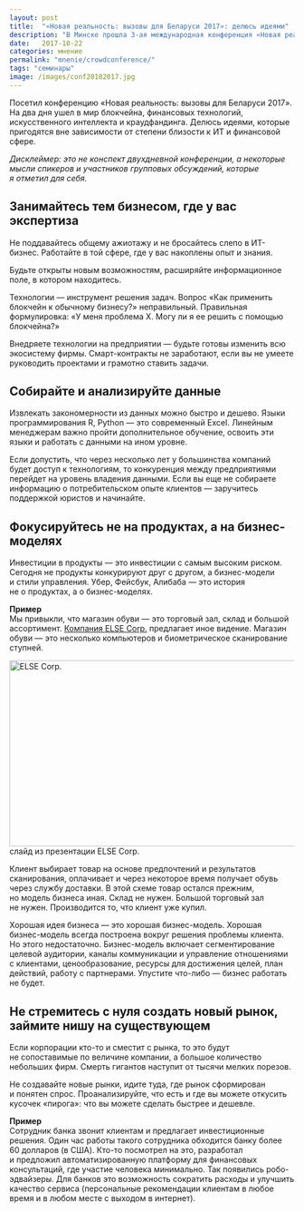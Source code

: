 ```yaml
---
layout: post
title:  "«Новая реальность: вызовы для Беларуси 2017»: делюсь идеями"
description: "В Минске прошла 3-ая международная конференция «Новая реальность: вызовы для Беларуси 2017». Даже если вы далеки от финансовой и ИТ-сферы, эти идеи могут принести пользу."
date:   2017-10-22 
categories: мнение
permalink: "mnenie/crowdconference/"
tags: "семинары"
image: /images/conf20102017.jpg
---
```


<p>Посетил конференцию «Новая реальность: вызовы для Беларуси 2017». На&nbsp;два дня ушел в&nbsp;мир блокчейна, финансовых технологий, искусственного интеллекта и&nbsp;краудфандинга. Делюсь идеями, которые пригодятся вне зависимости от&nbsp;степени близости к&nbsp;ИТ и&nbsp;финансовой сфере. </p><!--more-->

<div class="address"><i>Дисклеймер: это не&nbsp;конспект двухдневной конференции, а&nbsp;некоторые мысли спикеров и&nbsp;участников групповых обсуждений, которые я&nbsp;отметил для себя.</i></div>
<h2>Занимайтесь тем бизнесом, где у&nbsp;вас экспертиза</h2>
<p>Не&nbsp;поддавайтесь общему ажиотажу и&nbsp;не&nbsp;бросайтесь слепо в&nbsp;ИТ-бизнес. Работайте в&nbsp;той сфере, где у&nbsp;вас накоплены опыт и&nbsp;знания.</p>
<p>Будьте открыты новым возможностям, расширяйте информационное поле, в&nbsp;котором находитесь. </p>
<p>Технологии&nbsp;— инструмент решения задач. Вопрос «Как применить блокчейн к&nbsp;обычному бизнесу?» неправильный. Правильная формулировка: «У&nbsp;меня проблема Х.&nbsp;Могу&nbsp;ли я&nbsp;ее&nbsp;решить с&nbsp;помощью блокчейна?» </p>
<p>Внедряете технологии на&nbsp;предприятии&nbsp;— будьте готовы изменить всю экосистему фирмы. Смарт-контракты не&nbsp;заработают, если вы&nbsp;не&nbsp;умеете руководить проектами и&nbsp;грамотно ставить задачи. </p>
<h2>Собирайте и&nbsp;анализируйте данные </h2>
<p>Извлекать закономерности из&nbsp;данных можно быстро и&nbsp;дешево. Языки программирования R, Python&nbsp;— это современный Excel. Линейным менеджерам важно пройти дополнительное обучение, освоить эти языки и&nbsp;работать с&nbsp;данными на&nbsp;ином уровне. </p>
<p>Если допустить, что через несколько лет у&nbsp;большинства компаний будет доступ к&nbsp;технологиям, то&nbsp;конкуренция между предприятиями перейдет на&nbsp;уровень владения данными. Если вы&nbsp;еще не&nbsp;собираете информацию о&nbsp;потребительском опыте клиентов&nbsp;— заручитесь поддержкой юристов и&nbsp;начинайте. </p>
<h2>Фокусируйтесь не&nbsp;на&nbsp;продуктах, а&nbsp;на&nbsp;бизнес-моделях </h2>
<p>Инвестиции в&nbsp;продукты&nbsp;— это инвестиции с&nbsp;самым высоким риском. Сегодня не&nbsp;продукты конкурируют друг с&nbsp;другом, а&nbsp;бизнес-модели и&nbsp;стили управления. Убер, Фейсбук, Алибаба&nbsp;— это история не&nbsp;о&nbsp;продуктах, а&nbsp;о&nbsp;бизнес-моделях. </p>
<div class="address"><p><b>Пример</b><br> Мы&nbsp;привыкли, что магазин обуви&nbsp;— это торговый зал, склад и&nbsp;большой ассортимент. <a href="http://www.else-corp.com/" target="_blank" rel="noopener">Компания ELSE Corp.</a> предлагает иное видение. Магазин обуви&nbsp;— это несколько компьютеров и&nbsp;биометрическое сканирование ступней.</p>

<div class="wtf"><img src="http://www.bartoshevich.by/images/conf201020172.jpg" alt="ELSE Corp." width="720" height="328" class="img-responsive"/>
слайд из&nbsp;презентации ELSE Corp. </div>
<p><b></b></p>

<p>Клиент выбирает товар на&nbsp;основе предпочтений и&nbsp;результатов сканирования, оплачивает и&nbsp;через некоторое время получает обувь через службу доставки. В&nbsp;этой схеме товар остался прежним, но&nbsp;модель бизнеса иная. Склад не&nbsp;нужен. Большой торговый зал не&nbsp;нужен. Производится&nbsp;то, что клиент уже купил. </p></div><p><b></b></p>
<p>Хорошая идея бизнеса&nbsp;— это хорошая бизнес-модель. Хорошая бизнес-модель всегда построена вокруг решения проблемы клиента. Но&nbsp;этого недостаточно. Бизнес-модель включает сегментирование целевой аудитории, каналы коммуникации и&nbsp;управление отношениями с&nbsp;клиентами, ценообразование, ресурсы для достижения целей, план действий, работу с&nbsp;партнерами. Упустите что-либо&nbsp;— бизнес работать не&nbsp;будет. </p>
<h2>Не&nbsp;стремитесь с&nbsp;нуля создать новый рынок, займите нишу на&nbsp;существующем </h2>
<p>Если корпорации кто-то и&nbsp;сместит с&nbsp;рынка, то&nbsp;это будут не&nbsp;сопоставимые по&nbsp;величине компании, а&nbsp;большое количество небольших фирм. Смерть гигантов наступит от&nbsp;тысячи мелких порезов. </p>
<p>Не&nbsp;создавайте новые рынки, идите туда, где рынок сформирован и&nbsp;понятен спрос. Проанализируйте, что есть и&nbsp;где вы&nbsp;можете откусить кусочек «пирога»: что вы&nbsp;можете сделать быстрее и&nbsp;дешевле. </p>
<div class="address"><p><b>Пример</b><br> Сотрудник банка звонит клиентам и&nbsp;предлагает инвестиционные решения. Один час работы такого сотрудника обходится банку более 60&nbsp;долларов (в&nbsp;США). Кто-то посмотрел на&nbsp;это, разработал и&nbsp;предложил автоматизированную платформу для финансовых консультаций, где участие человека минимально. Так появились робо-эдвайзеры. Для банков это возможность сократить расходы и&nbsp;улучшить качество сервиса (персональные рекомендации клиентам в&nbsp;любое время и&nbsp;в&nbsp;любом месте с&nbsp;выходом в&nbsp;интернет). </p></div>

